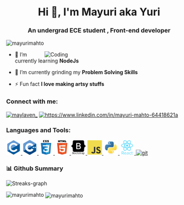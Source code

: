 <h1 align="center">Hi 👋, I'm Mayuri aka Yuri</h1>
<h3 align="center">An undergrad ECE student , Front-end developer</h3>

<p align="left"> <img src="https://komarev.com/ghpvc/?username=mayurimahto&label=Profile%20views&color=0e75b6&style=flat" alt="mayurimahto" /> </p>


<img align="right" alt="Coding" width="400" src="https://cdn.dribbble.com/users/2646423/screenshots/5507196/computer.gif">

- 🌱 I’m currently learning **NodeJs**

- 🔭 I’m currently grinding my **Problem Solving Skills**

- ⚡ Fun fact **I love making artsy stuffs**

<h3 align="left">Connect with me:</h3>
<p align="left">
<a href="https://twitter.com/maylaven_" target="blank"><img align="center" src="https://raw.githubusercontent.com/rahuldkjain/github-profile-readme-generator/master/src/images/icons/Social/twitter.svg" alt="maylaven_" height="30" width="40" /></a>
<a href="https://www.linkedin.com/in/mayuri-mahto-64418621a/" target="blank"><img align="center" src="https://raw.githubusercontent.com/rahuldkjain/github-profile-readme-generator/master/src/images/icons/Social/linked-in-alt.svg" alt="https://www.linkedin.com/in/mayuri-mahto-64418621a" height="30" width="40" /></a>
</p>


<h3 align="left">Languages and Tools:</h3>
<p align="left"><a href="https://www.cprogramming.com/" target="_blank" rel="noreferrer"> <img src="https://raw.githubusercontent.com/devicons/devicon/master/icons/c/c-original.svg" alt="c" width="40" height="40"/> </a> <a href="https://www.w3schools.com/cpp/" target="_blank" rel="noreferrer"> <img src="https://raw.githubusercontent.com/devicons/devicon/master/icons/cplusplus/cplusplus-original.svg" alt="cplusplus" width="40" height="40"/> </a> <a href="https://www.w3schools.com/css/" target="_blank" rel="noreferrer"> <img src="https://raw.githubusercontent.com/devicons/devicon/master/icons/css3/css3-original-wordmark.svg" alt="css3" width="40" height="40"/> </a> <a href="https://www.w3.org/html/" target="_blank" rel="noreferrer"> <img src="https://raw.githubusercontent.com/devicons/devicon/master/icons/html5/html5-original-wordmark.svg" alt="html5" width="40" height="40"/> </a>  <a href="https://getbootstrap.com" target="_blank" rel="noreferrer"> <img src="https://raw.githubusercontent.com/devicons/devicon/master/icons/bootstrap/bootstrap-plain-wordmark.svg" alt="bootstrap" width="40" height="40"/> </a> <a href="https://developer.mozilla.org/en-US/docs/Web/JavaScript" target="_blank" rel="noreferrer"> <img src="https://raw.githubusercontent.com/devicons/devicon/master/icons/javascript/javascript-original.svg" alt="javascript" width="40" height="40"/> </a> <a href="https://www.python.org" target="_blank" rel="noreferrer"> <img src="https://raw.githubusercontent.com/devicons/devicon/master/icons/python/python-original.svg" alt="python" width="40" height="40"/> </a> <a href="https://reactjs.org/" target="_blank" rel="noreferrer"> <img src="https://raw.githubusercontent.com/devicons/devicon/master/icons/react/react-original-wordmark.svg" alt="react" width="40" height="40"/> </a> <a href="https://git-scm.com/" target="_blank" rel="noreferrer"> <img src="https://www.vectorlogo.zone/logos/git-scm/git-scm-icon.svg" alt="git" width="40" height="40"/> </a> </p> </p>



### 📊 Github Summary
<!-- <tr>
    <img src="https://github-readme-stats.vercel.app/api?username=khankhushi&theme=github_dark&show_icons=true"  display=block width=50% height=auto  alt="1">
   <img src="https://github-readme-stats.vercel.app/api/top-langs/?username=khankhushi&theme=github_dark&layout=compact"  display=block width=50% height=auto  alt="2" > -->
  </tr>
<img src="https://github-readme-streak-stats.herokuapp.com?user=mayurimahto&theme=github-dark&date_format=j%20M%5B%20Y%5D&fire=FF8F17&border=504E62&ring=3B82F6&dates=3B82F6&stroke=DDDDDD" alt="Streaks-graph"><p/>


<p><img align="left" src="https://github-readme-stats.vercel.app/api/top-langs?username=mayurimahto&show_icons=true&theme=tokyonight&title_color=4b4848&locale=en&layout=compact" alt="mayurimahto" /></p>


<p>&nbsp;<img align="center" src="https://github-readme-stats.vercel.app/api?username=mayurimahto&show_icons=true&theme=radical&locale=en" alt="mayurimahto" /></p>


<!---
mayurimahto/mayurimahto is a ✨ special ✨ repository because its `README.md` (this file) appears on your GitHub profile.
You can click the Preview link to take a look at your changes.
--->
